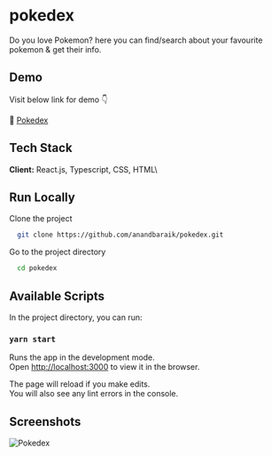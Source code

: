 # pokedex

Do you love Pokemon? here you can find/search about your favourite pokemon & get their info.

## Demo

Visit below link for demo 👇

🔗 [Pokedex](https://anandbaraik.github.io/pokedex/)

## Tech Stack

**Client:** React.js, Typescript, CSS, HTML\

## Run Locally

Clone the project

```bash
  git clone https://github.com/anandbaraik/pokedex.git
```

Go to the project directory

```bash
  cd pokedex
```

## Available Scripts

In the project directory, you can run:

### `yarn start`

Runs the app in the development mode.\
Open [http://localhost:3000](http://localhost:3000) to view it in the browser.

The page will reload if you make edits.\
You will also see any lint errors in the console.

## Screenshots

![Pokedex](https://user-images.githubusercontent.com/31516195/161795765-d19f9e30-8104-49a6-971e-89e5ff238236.png)
